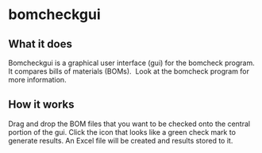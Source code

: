 # bomcheckgui

## What it does

Bomcheckgui is a graphical user interface (gui) for the bomcheck program.
It compares bills of materials (BOMs).  Look at the bomcheck program
for more information.

## How it works

Drag and drop the BOM files that you want to be checked onto the central
portion of the gui.  Click the icon that looks like a green check mark to 
generate results.  An Excel file will be created and results stored to it.
